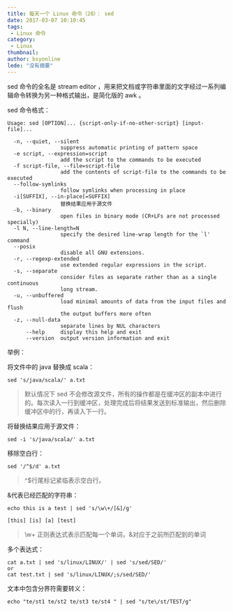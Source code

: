 ```yaml
---
title: 每天一个 Linux 命令（28）： sed
date: 2017-03-07 10:10:45
tags:
 - Linux 命令
category: 
 - Linux
thumbnail: 
author: bsyonline
lede: "没有摘要"
---
```


sed 命令的全名是 stream editor ，用来把文档或字符串里面的文字经过一系列编辑命令转换为另一种格式输出，是简化版的 awk 。

sed 命令格式：

```shell
Usage: sed [OPTION]... {script-only-if-no-other-script} [input-file]...

  -n, --quiet, --silent
                 suppress automatic printing of pattern space
  -e script, --expression=script
                 add the script to the commands to be executed
  -f script-file, --file=script-file
                 add the contents of script-file to the commands to be executed
  --follow-symlinks
                 follow symlinks when processing in place
  -i[SUFFIX], --in-place[=SUFFIX]
                 替换结果应用于源文件
  -b, --binary
                 open files in binary mode (CR+LFs are not processed specially)
  -l N, --line-length=N
                 specify the desired line-wrap length for the `l' command
  --posix
                 disable all GNU extensions.
  -r, --regexp-extended
                 use extended regular expressions in the script.
  -s, --separate
                 consider files as separate rather than as a single continuous
                 long stream.
  -u, --unbuffered
                 load minimal amounts of data from the input files and flush
                 the output buffers more often
  -z, --null-data
                 separate lines by NUL characters
      --help     display this help and exit
      --version  output version information and exit
```



举例：

将文件中的 java 替换成 scala：

```shell
sed 's/java/scala/' a.txt
```
> 默认情况下 sed 不会修改源文件，所有的操作都是在缓冲区的副本中进行的。每次读入一行到缓冲区，处理完成后将结果发送到标准输出，然后删除缓冲区中的行，再读入下一行。

将替换结果应用于源文件：

```shell
sed -i 's/java/scala/' a.txt
```

移除空白行：

```shell
sed '/^$/d' a.txt 
```

> ^$行尾标记紧临表示空白行。

&代表已经匹配的字符串：

```shell
echo this is a test | sed 's/\w\+/[&]/g'

[this] [is] [a] [test]
```

> \w\+ 正则表达式表示匹配每一个单词，&对应于之前所匹配到的单词

多个表达式：

```shell
cat a.txt | sed 's/linux/LINUX/' | sed 's/sed/SED/'
or
cat test.txt | sed 's/linux/LINUX/;s/sed/SED/'
```

文本中包含分界符需要转义：

```shell
echo "te/st1 te/st2 te/st3 te/st4 " | sed "s/te\/st/TEST/g"
```

